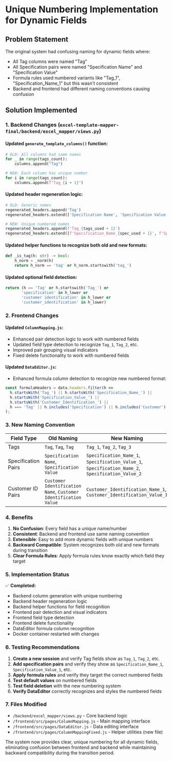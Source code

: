 # Unique Numbering Implementation for Dynamic Fields

## Problem Statement
The original system had confusing naming for dynamic fields where:
- All Tag columns were named "Tag" 
- All Specification pairs were named "Specification Name" and "Specification Value"
- Formula rules used numbered variants like "Tag_1", "Specification_Name_1" but this wasn't consistent
- Backend and frontend had different naming conventions causing confusion

## Solution Implemented

### 1. Backend Changes (`excel-template-mapper-final/backend/excel_mapper/views.py`)

#### Updated `generate_template_columns()` function:
```python
# OLD: All columns had same names
for _ in range(tags_count):
    columns.append("Tag")

# NEW: Each column has unique number
for i in range(tags_count):
    columns.append(f"Tag_{i + 1}")
```

#### Updated header regeneration logic:
```python
# OLD: Generic names
regenerated_headers.append('Tag')
regenerated_headers.extend(['Specification Name', 'Specification Value'])

# NEW: Unique numbered names
regenerated_headers.append(f'Tag_{tags_used + 1}')
regenerated_headers.extend([f'Specification_Name_{spec_used + 1}', f'Specification_Value_{spec_used + 1}'])
```

#### Updated helper functions to recognize both old and new formats:
```python
def _is_tag(h: str) -> bool:
    h_norm = _norm(h)
    return h_norm == 'tag' or h_norm.startswith('tag_')
```

#### Updated optional field detection:
```python
return (h == 'Tag' or h.startswith('Tag_') or 
       'specification' in h_lower or 
       'customer identification' in h_lower or 
       'customer_identification' in h_lower)
```

### 2. Frontend Changes

#### Updated `ColumnMapping.js`:
- Enhanced pair detection logic to work with numbered fields
- Updated field type detection to recognize `Tag_1`, `Tag_2`, etc.
- Improved pair grouping visual indicators
- Fixed delete functionality to work with numbered fields

#### Updated `DataEditor.js`:
- Enhanced formula column detection to recognize new numbered format:
```javascript
const formulaHeaders = data.headers.filter(h => 
  h.startsWith('Tag_') || h.startsWith('Specification_Name_') || 
  h.startsWith('Specification_Value_') || 
  h.startsWith('Customer_Identification_') || 
  h === 'Tag' || h.includes('Specification') || h.includes('Customer')
);
```

### 3. New Naming Convention

| Field Type | Old Naming | New Naming |
|------------|------------|------------|
| Tags | `Tag`, `Tag`, `Tag` | `Tag_1`, `Tag_2`, `Tag_3` |
| Specification Pairs | `Specification Name`, `Specification Value` | `Specification_Name_1`, `Specification_Value_1`, `Specification_Name_2`, `Specification_Value_2` |
| Customer ID Pairs | `Customer Identification Name`, `Customer Identification Value` | `Customer_Identification_Name_1`, `Customer_Identification_Value_1` |

### 4. Benefits

1. **No Confusion**: Every field has a unique name/number
2. **Consistent**: Backend and frontend use same naming convention
3. **Extensible**: Easy to add more dynamic fields with unique numbers
4. **Backward Compatible**: System recognizes both old and new formats during transition
5. **Clear Formula Rules**: Apply formula rules know exactly which field they target

### 5. Implementation Status

✅ **Completed:**
- Backend column generation with unique numbering
- Backend header regeneration logic
- Backend helper functions for field recognition
- Frontend pair detection and visual indicators
- Frontend field type detection
- Frontend delete functionality
- DataEditor formula column recognition
- Docker container restarted with changes

### 6. Testing Recommendations

1. **Create a new session** and verify Tag fields show as `Tag_1`, `Tag_2`, etc.
2. **Add specification pairs** and verify they show as `Specification_Name_1`, `Specification_Value_1`, etc.  
3. **Apply formula rules** and verify they target the correct numbered fields
4. **Test default values** on numbered fields
5. **Test field deletion** with the new numbering system
6. **Verify DataEditor** correctly recognizes and styles the numbered fields

### 7. Files Modified

- `/backend/excel_mapper/views.py` - Core backend logic
- `/frontend/src/pages/ColumnMapping.js` - Main mapping interface  
- `/frontend/src/pages/DataEditor.js` - Data editing interface
- `/frontend/src/pages/ColumnMappingFixed.js` - Helper utilities (new file)

The system now provides clear, unique numbering for all dynamic fields, eliminating confusion between frontend and backend while maintaining backward compatibility during the transition period.